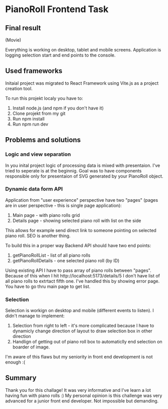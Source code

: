 # PianoRoll Frontend Task

## Final result

(Movie)

Everything is working on desktop, tablet and mobile screens. Application is logging selection start and end points to the console.

## Used frameworks

Initaial project was migrated to React Framework using Vite.js as a project creation tool.

To run this projekt localy you have to:

1. Install node.js (and npm if you don't have it)
2. Clone projekt from my git
3. Run npm install
4. Run npm run dev

## Problems and solutions

### Logic and view separation

In you inital project logic of processing data is mixed with presentaion. I've tried to seperate is at the beginnig. Goal was to have components responsible only for presentaion of SVG generated by your PianoRoll object.

### Dynamic data form API

Application from "user experience" perspective have two "pages" (pages are in user perspective - this is single page application):

1. Main page - with piano rolls grid
2. Details page - showing selected piano roll with list on the side

This allows for example send direct link to someone pointing on selected piano roll. SEO is another thing.

To build this in a proper way Backend API should have two end points:

1. getPianoRollList - list of all piano rolls
2. getPianoRollDetails - one selected piano roll (by ID)

Using existing API I have to pass array of piano rolls between "pages". Because of this when I hit http://localhost:5173/details/5 I don't have list of all piano rolls to extrtact fifth one. I've handled this by showing error page. You have to go thru main page to get list.

### Selection

Selection is workign on desktop and mobile (different events to listen). I didn't manage to implement:

1. Selection from right to left - it's more complicated because I have to dynamicly change direction of layout to draw selection box in other direction
2. Handlign of getting out of piano roll box to automaticlly end selection on boarder of image.

I'm aware of this flaws but my seniority in front end development is not enough :(

## Summary

Thank you for this challage! It was very informative and I've learn a lot having fun with piano rolls :) My personal opinion is this challenge was very advanced for a junior front end developer. Not impossible but demanding.
